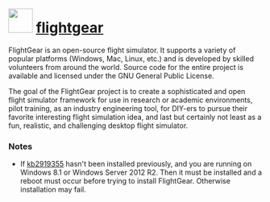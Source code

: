 ﻿# <img src="https://cdn.rawgit.com/chocolatey/chocolatey-coreteampackages/edba4a5849ff756e767cba86641bea97ff5721fe/icons/flightgear.png" width="48" height="48"/> [flightgear](https://chocolatey.org/packages/flightgear)


FlightGear is an open-source flight simulator.
It supports a variety of popular platforms (Windows, Mac, Linux, etc.) and is developed by skilled volunteers from around the world.
Source code for the entire project is available and licensed under the GNU General Public License.

The goal of the FlightGear project is to create a sophisticated and open flight simulator framework for use in research or academic environments,
pilot training, as an industry engineering tool, for DIY-ers to pursue their favorite interesting flight simulation idea,
and last but certainly not least as a fun, realistic, and challenging desktop flight simulator.

### Notes
* If [kb2919355](https://chocolatey.org/packages/kb2919355) hasn't been installed previously,
and you are running on Windows 8.1 or Windows Server 2012 R2.
Then it must be installed and a reboot must occur before trying to install FlightGear.
Otherwise installation may fail.

